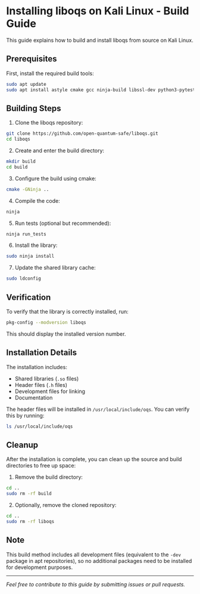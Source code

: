 # Installing liboqs on Kali Linux - Build Guide

This guide explains how to build and install liboqs from source on Kali Linux.

## Prerequisites

First, install the required build tools:

```bash
sudo apt update
sudo apt install astyle cmake gcc ninja-build libssl-dev python3-pytest python3-pytest-xdist unzip xsltproc doxygen graphviz python3-yaml valgrind
```

## Building Steps

1. Clone the liboqs repository:
```bash
git clone https://github.com/open-quantum-safe/liboqs.git
cd liboqs
```

2. Create and enter the build directory:
```bash
mkdir build
cd build
```

3. Configure the build using cmake:
```bash
cmake -GNinja ..
```

4. Compile the code:
```bash
ninja
```

5. Run tests (optional but recommended):
```bash
ninja run_tests
```

6. Install the library:
```bash
sudo ninja install
```

7. Update the shared library cache:
```bash
sudo ldconfig
```

## Verification

To verify that the library is correctly installed, run:
```bash
pkg-config --modversion liboqs
```

This should display the installed version number.

## Installation Details

The installation includes:
- Shared libraries (`.so` files)
- Header files (`.h` files)
- Development files for linking
- Documentation

The header files will be installed in `/usr/local/include/oqs`. You can verify this by running:
```bash
ls /usr/local/include/oqs
```

## Cleanup

After the installation is complete, you can clean up the source and build directories to free up space:

1. Remove the build directory:
```bash
cd ..
sudo rm -rf build
```

2. Optionally, remove the cloned repository:
```bash
cd ..
sudo rm -rf liboqs
```

## Note

This build method includes all development files (equivalent to the `-dev` package in apt repositories), so no additional packages need to be installed for development purposes.

---
*Feel free to contribute to this guide by submitting issues or pull requests.*
